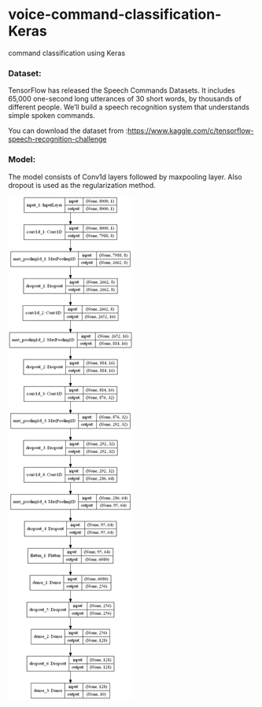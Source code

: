 # voice-command-classification-Keras
command classification using Keras

### Dataset:
TensorFlow has released the Speech Commands Datasets. It includes 65,000 one-second long utterances of 30 short words, by thousands of different people. We’ll build a speech recognition system that understands simple spoken commands.

You can download the dataset from :https://www.kaggle.com/c/tensorflow-speech-recognition-challenge

### Model:

The model consists of Conv1d layers followed by maxpooling layer. Also dropout is used as the regularization method.

![](model.png)
